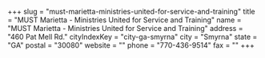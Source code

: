 +++
slug = "must-marietta-ministries-united-for-service-and-training"
title = "MUST Marietta - Ministries United for Service and Training"
name = "MUST Marietta - Ministries United for Service and Training"
address = "460 Pat Mell Rd."
cityIndexKey = "city-ga-smyrna"
city = "Smyrna"
state = "GA"
postal = "30080"
website = ""
phone = "770-436-9514"
fax = ""
+++
